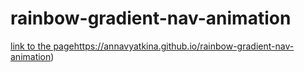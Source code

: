 # rainbow-gradient-nav-animation
[link to the page](https://annavyatkina.github.io/rainbow-gradient-nav-animation)https://annavyatkina.github.io/rainbow-gradient-nav-animation)

